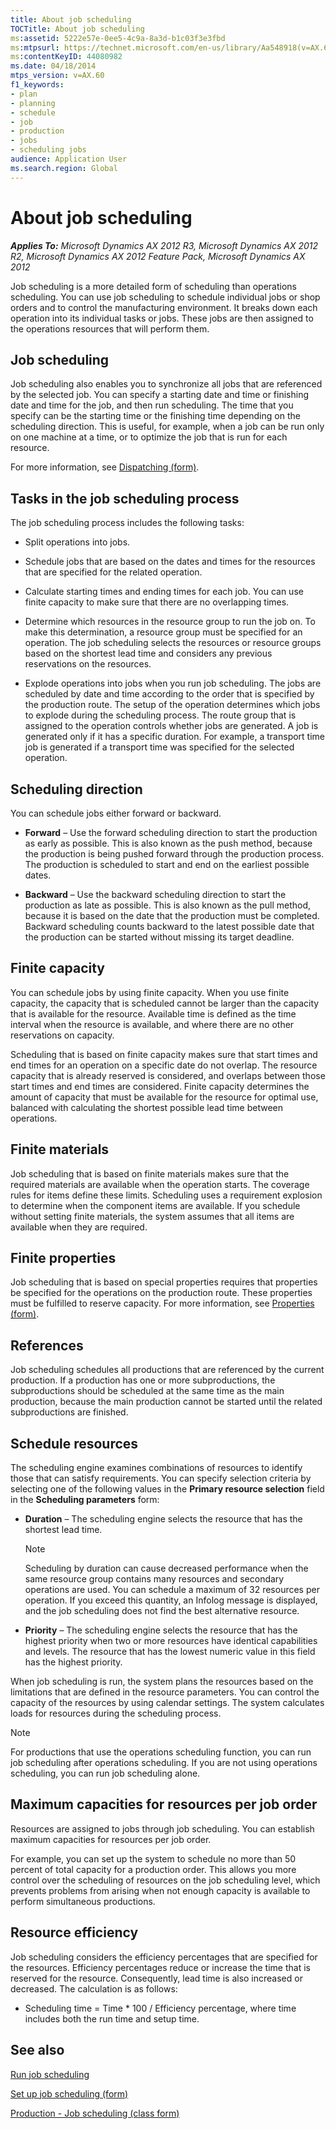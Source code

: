 ```yaml
---
title: About job scheduling
TOCTitle: About job scheduling
ms:assetid: 5222e57e-0ee5-4c9a-8a3d-b1c03f3e3fbd
ms:mtpsurl: https://technet.microsoft.com/en-us/library/Aa548918(v=AX.60)
ms:contentKeyID: 44080982
ms.date: 04/18/2014
mtps_version: v=AX.60
f1_keywords:
- plan
- planning
- schedule
- job
- production
- jobs
- scheduling jobs
audience: Application User
ms.search.region: Global
---
```


# About job scheduling 


_**Applies To:** Microsoft Dynamics AX 2012 R3, Microsoft Dynamics AX 2012 R2, Microsoft Dynamics AX 2012 Feature Pack, Microsoft Dynamics AX 2012_

Job scheduling is a more detailed form of scheduling than operations scheduling. You can use job scheduling to schedule individual jobs or shop orders and to control the manufacturing environment. It breaks down each operation into its individual tasks or jobs. These jobs are then assigned to the operations resources that will perform them.

## Job scheduling

Job scheduling also enables you to synchronize all jobs that are referenced by the selected job. You can specify a starting date and time or finishing date and time for the job, and then run scheduling. The time that you specify can be the starting time or the finishing time depending on the scheduling direction. This is useful, for example, when a job can be run only on one machine at a time, or to optimize the job that is run for each resource.

For more information, see [Dispatching (form)](https://technet.microsoft.com/en-us/library/aa552714\(v=ax.60\)).

## Tasks in the job scheduling process

The job scheduling process includes the following tasks:

  - Split operations into jobs.

  - Schedule jobs that are based on the dates and times for the resources that are specified for the related operation.

  - Calculate starting times and ending times for each job. You can use finite capacity to make sure that there are no overlapping times.

  - Determine which resources in the resource group to run the job on. To make this determination, a resource group must be specified for an operation. The job scheduling selects the resources or resource groups based on the shortest lead time and considers any previous reservations on the resources.

  - Explode operations into jobs when you run job scheduling. The jobs are scheduled by date and time according to the order that is specified by the production route. The setup of the operation determines which jobs to explode during the scheduling process. The route group that is assigned to the operation controls whether jobs are generated. A job is generated only if it has a specific duration. For example, a transport time job is generated if a transport time was specified for the selected operation.

## Scheduling direction

You can schedule jobs either forward or backward.

  - **Forward** – Use the forward scheduling direction to start the production as early as possible. This is also known as the push method, because the production is being pushed forward through the production process. The production is scheduled to start and end on the earliest possible dates.

  - **Backward** – Use the backward scheduling direction to start the production as late as possible. This is also known as the pull method, because it is based on the date that the production must be completed. Backward scheduling counts backward to the latest possible date that the production can be started without missing its target deadline.

## Finite capacity

You can schedule jobs by using finite capacity. When you use finite capacity, the capacity that is scheduled cannot be larger than the capacity that is available for the resource. Available time is defined as the time interval when the resource is available, and where there are no other reservations on capacity.

Scheduling that is based on finite capacity makes sure that start times and end times for an operation on a specific date do not overlap. The resource capacity that is already reserved is considered, and overlaps between those start times and end times are considered. Finite capacity determines the amount of capacity that must be available for the resource for optimal use, balanced with calculating the shortest possible lead time between operations.

## Finite materials

Job scheduling that is based on finite materials makes sure that the required materials are available when the operation starts. The coverage rules for items define these limits. Scheduling uses a requirement explosion to determine when the component items are available. If you schedule without setting finite materials, the system assumes that all items are available when they are required.

## Finite properties

Job scheduling that is based on special properties requires that properties be specified for the operations on the production route. These properties must be fulfilled to reserve capacity. For more information, see [Properties (form)](https://technet.microsoft.com/en-us/library/aa634336\(v=ax.60\)).

## References

Job scheduling schedules all productions that are referenced by the current production. If a production has one or more subproductions, the subproductions should be scheduled at the same time as the main production, because the main production cannot be started until the related subproductions are finished.

## Schedule resources

The scheduling engine examines combinations of resources to identify those that can satisfy requirements. You can specify selection criteria by selecting one of the following values in the **Primary resource selection** field in the **Scheduling parameters** form:

  - **Duration** – The scheduling engine selects the resource that has the shortest lead time.
    

    > [!NOTE]
    > <P>Scheduling by duration can cause decreased performance when the same resource group contains many resources and secondary operations are used. You can schedule a maximum of 32 resources per operation. If you exceed this quantity, an Infolog message is displayed, and the job scheduling does not find the best alternative resource.</P>



  - **Priority** – The scheduling engine selects the resource that has the highest priority when two or more resources have identical capabilities and levels. The resource that has the lowest numeric value in this field has the highest priority.

When job scheduling is run, the system plans the resources based on the limitations that are defined in the resource parameters. You can control the capacity of the resources by using calendar settings. The system calculates loads for resources during the scheduling process.


> [!NOTE]
> <P>For productions that use the operations scheduling function, you can run job scheduling after operations scheduling. If you are not using operations scheduling, you can run job scheduling alone.</P>



## Maximum capacities for resources per job order

Resources are assigned to jobs through job scheduling. You can establish maximum capacities for resources per job order.

For example, you can set up the system to schedule no more than 50 percent of total capacity for a production order. This allows you more control over the scheduling of resources on the job scheduling level, which prevents problems from arising when not enough capacity is available to perform simultaneous productions.

## Resource efficiency

Job scheduling considers the efficiency percentages that are specified for the resources. Efficiency percentages reduce or increase the time that is reserved for the resource. Consequently, lead time is also increased or decreased. The calculation is as follows:

  - Scheduling time = Time \* 100 / Efficiency percentage, where time includes both the run time and setup time.

## See also

[Run job scheduling](run-job-scheduling.md)

[Set up job scheduling (form)](https://technet.microsoft.com/en-us/library/aa553462\(v=ax.60\))

[Production - Job scheduling (class form)](https://technet.microsoft.com/en-us/library/aa584348\(v=ax.60\))

  


